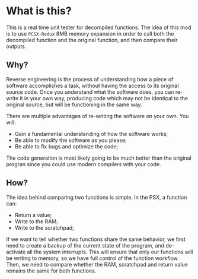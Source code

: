 # What is this?
This is a real time unit tester for decompiled functions. The idea of this mod is to use `PCSX-Redux` 8MB memory expansion in order to call both the decompiled function and the original function, and then compare their outputs.

## Why?
Reverse engineering is the process of understanding how a piece of software accomplishes a task, without having the access to its original source code. Once you understand what the software does, you can re-write it in your own way, producing code which may not be identical to the original source, but will be functioning in the same way.

There are multiple advantages of re-writing the software on your own. You will:
* Gain a fundamental understanding of how the software works;
* Be able to modify the software as you please;
* Be able to fix bugs and optimize the code;

The code generation is most likely going to be much better than the original progran since you could use modern compilers with your code.

## How?
The idea behind comparing two functions is simple. In the PSX, a function can:
* Return a value;
* Write to the RAM;
* Write to the scratchpad;

If we want to tell whether two functions share the same behavior, we first need to create a backup of the current state of the program, and de-activate all the system interrupts. This will ensure that only our functions will be writing to memory, so we have full control of the function workflow. Then, we need to compare whether the RAM, scratchpad and return value remains the same for both functions.